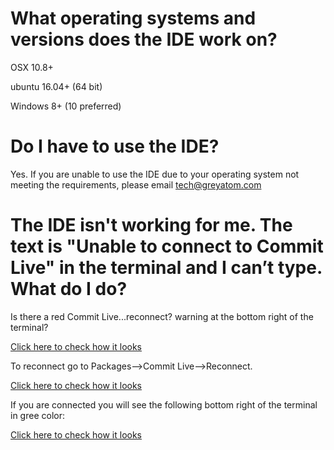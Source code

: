 # What operating systems and versions does the IDE work on?

OSX 10.8+

ubuntu 16.04+ (64 bit)

Windows 8+ (10 preferred)

# Do I have to use the IDE?

Yes. If you are unable to use the IDE due to your operating system not meeting the requirements, please email tech@greyatom.com

# The IDE isn't working for me. The text is "Unable to connect to Commit Live" in the terminal and I can’t type. What do I do?

Is there a red Commit Live...reconnect? warning at the bottom right of the terminal? 

[Click here to check how it looks](https://s3.ap-south-1.amazonaws.com/commit.live.ide/ide-disconnected.png)

To reconnect go to Packages-->Commit Live-->Reconnect.

[Click here to check how it looks](https://s3.ap-south-1.amazonaws.com/commit.live.ide/ide-reconnect.png)

If you are connected you will see the following bottom right of the terminal in gree color:

[Click here to check how it looks](https://s3.ap-south-1.amazonaws.com/commit.live.ide/ide-connected.png)

